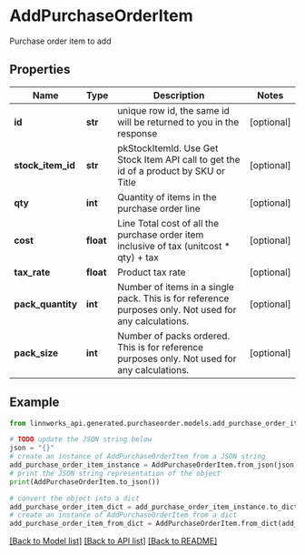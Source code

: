 # AddPurchaseOrderItem

Purchase order item to add

## Properties

Name | Type | Description | Notes
------------ | ------------- | ------------- | -------------
**id** | **str** | unique row id, the same id will be returned to you in the response | [optional] 
**stock_item_id** | **str** | pkStockItemId. Use Get Stock Item API call to get the id of a product by SKU or Title | [optional] 
**qty** | **int** | Quantity of items in the purchase order line | [optional] 
**cost** | **float** | Line Total cost of all the purchase order item inclusive of tax (unitcost * qty) + tax | [optional] 
**tax_rate** | **float** | Product tax rate | [optional] 
**pack_quantity** | **int** | Number of items in a single pack. This is for reference purposes only. Not used for any calculations. | [optional] 
**pack_size** | **int** | Number of packs ordered. This is for reference purposes only. Not used for any calculations. | [optional] 

## Example

```python
from linnworks_api.generated.purchaseorder.models.add_purchase_order_item import AddPurchaseOrderItem

# TODO update the JSON string below
json = "{}"
# create an instance of AddPurchaseOrderItem from a JSON string
add_purchase_order_item_instance = AddPurchaseOrderItem.from_json(json)
# print the JSON string representation of the object
print(AddPurchaseOrderItem.to_json())

# convert the object into a dict
add_purchase_order_item_dict = add_purchase_order_item_instance.to_dict()
# create an instance of AddPurchaseOrderItem from a dict
add_purchase_order_item_from_dict = AddPurchaseOrderItem.from_dict(add_purchase_order_item_dict)
```
[[Back to Model list]](../README.md#documentation-for-models) [[Back to API list]](../README.md#documentation-for-api-endpoints) [[Back to README]](../README.md)


